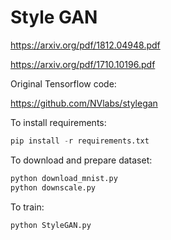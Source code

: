 # Style GAN

https://arxiv.org/pdf/1812.04948.pdf

https://arxiv.org/pdf/1710.10196.pdf

Original Tensorflow code:

https://github.com/NVlabs/stylegan

To install requirements:

```python
pip install -r requirements.txt
```

To download and prepare dataset:
```python
python download_mnist.py
python downscale.py
```

To train:
```python
python StyleGAN.py
```
